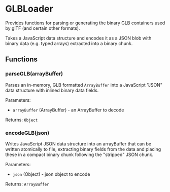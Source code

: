 # GLBLoader

Provides functions for parsing or generating the binary GLB containers used by glTF (and certain
other formats).

Takes a JavaScript data structure and encodes it as a JSON blob with binary data (e.g. typed arrays)
extracted into a binary chunk.

## Functions

### parseGLB(arrayBuffer)

Parses an in-memory, GLB formatted `ArrayBuffer` into a JavaScript "JSON" data structure with
inlined binary data fields.

Parameters:

- `arrayBuffer` (ArrayBuffer) - an ArrayBuffer to decode

Returns: `Object`

### encodeGLB(json)

Writes JavaScript JSON data structure into an arrayBuffer that can be written atomically to file,
extracting binary fields from the data and placing these in a compact binary chunk following the
"stripped" JSON chunk.

Parameters:

- `json` (Object) - json object to encode

Returns: `ArrayBuffer`
